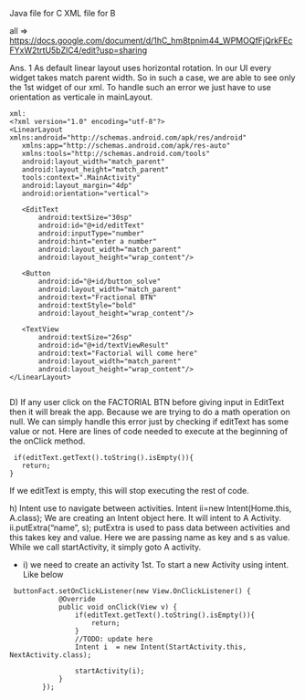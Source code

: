 Java file for C 
XML file for B 

all => https://docs.google.com/document/d/1hC_hm8tpnim44_WPMOQfFjQrkFEcFYxW2trtU5bZlC4/edit?usp=sharing

Ans. 1
As default linear layout uses horizontal rotation. In our UI every widget takes match parent width. So in such a case, we are able to see only the 1st widget of our xml. To handle such an error we just have to use orientation as verticale in mainLayout. 
 ~~~
xml: 
<?xml version="1.0" encoding="utf-8"?>
<LinearLayout xmlns:android="http://schemas.android.com/apk/res/android"
    xmlns:app="http://schemas.android.com/apk/res-auto"
    xmlns:tools="http://schemas.android.com/tools"
    android:layout_width="match_parent"
    android:layout_height="match_parent"
    tools:context=".MainActivity"
    android:layout_margin="4dp"
    android:orientation="vertical">

    <EditText
        android:textSize="30sp"
        android:id="@+id/editText"
        android:inputType="number"
        android:hint="enter a number"
        android:layout_width="match_parent"
        android:layout_height="wrap_content"/>

    <Button
        android:id="@+id/button_solve"
        android:layout_width="match_parent"
        android:text="Fractional BTN"
        android:textStyle="bold"
        android:layout_height="wrap_content"/>

    <TextView
        android:textSize="26sp"
        android:id="@+id/textViewResult"
        android:text="Factorial will come here"
        android:layout_width="match_parent"
        android:layout_height="wrap_content"/>
</LinearLayout>


~~~


D)   If any user click on the FACTORIAL BTN before giving input in EditText then it will break the app. Because we are trying to do a math operation on null. We can simply handle this error just by checking if editText has some value or not. Here are lines of code needed to execute at the beginning of the onClick method. 
~~~
 if(editText.getText().toString().isEmpty()){
   return;
}
~~~
If we editText is empty, this will stop executing the rest of code.

h) Intent use to navigate between activities. 
	Intent ii=new Intent(Home.this, A.class);
We are creating an Intent object here. It will intent to A Activity. 
	ii.putExtra(“name”, s);
putExtra is used to pass data between activities and this takes key and value. Here we are passing name as key and s as value. 
 While we call startActivity, it simply goto A activity.
- i)   we need to create an activity 1st. To start a new Activity using intent.  Like below
~~~
 buttonFact.setOnClickListener(new View.OnClickListener() {
            @Override
            public void onClick(View v) {
                if(editText.getText().toString().isEmpty()){
                    return;
                }
                //TODO: update here
                Intent i  = new Intent(StartActivity.this, NextActivity.class);
                
                startActivity(i);
            }
        });

